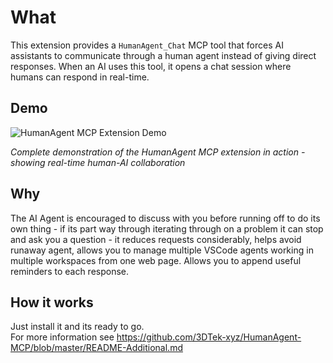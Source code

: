 # What

This extension provides a `HumanAgent_Chat` MCP tool that forces AI assistants to communicate through a human agent instead of giving direct responses. When an AI uses this tool, it opens a chat session where humans can respond in real-time.

## Demo

![HumanAgent MCP Extension Demo](high-res-demo.gif)

*Complete demonstration of the HumanAgent MCP extension in action - showing real-time human-AI collaboration*

## Why

The AI Agent is encouraged to discuss with you before running off to do its own thing - if its part way through iterating through on a problem it can stop and ask you a question - it reduces requests considerably, helps avoid runaway agent, allows you to manage multiple VSCode agents working in multiple workspaces from one web page. Allows you to append useful reminders to each response.   

## How it works
Just install it and its ready to go.  
For more information see https://github.com/3DTek-xyz/HumanAgent-MCP/blob/master/README-Additional.md

